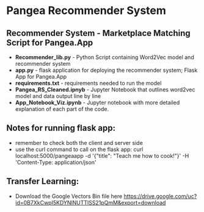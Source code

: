 # Pangea Recommender System


## Recommender System - Marketplace Matching Script for Pangea.App


- **Recommender_lib.py** - Python Script containing Word2Vec model and recommender system
- **app.py** - flask application for deploying the recommender system; Flask App for Pangea.App
- **requirements.txt** - requirements needed to run the model
- **Pangea_RS_Cleaned.ipnyb** - Jupyter Notebook that outlines word2vec model and data output line by line
- **App_Notebook_Viz.ipynb** - Jupyter notebook with more detailed explanation of each part of the code.


## Notes for running flask app:
- remember to check both the client and server side
- use the curl command to call on the flask app:
curl localhost:5000/pangeaapp -d '{"title": "Teach me how to cook!"}' -H 'Content-Type: application/json'

## Transfer Learning:
- Download the Google Vectors Bin file here https://drive.google.com/uc?id=0B7XkCwpI5KDYNlNUTTlSS21pQmM&export=download
